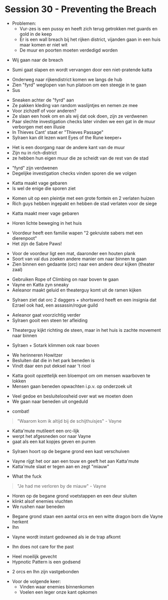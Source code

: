 # Session 30 - Preventing the Breach

- Problemen:
    - Vur-zes is een pussy en heeft zich terug getrokken met guards en gold in de keep
    - Er is een wall breach bij het rijken district, vijanden gaan in een huis maar komen er niet wit
    - De muur en poorten moeten verdedigd worden

+ Wij gaan naar de breach

- Sumi gaat slapen en wordt vervangen door een niet-pratende katta

+ Onderweg naar rijkendistrict komen we langs de hub
+ Zien "fyrd" weglopen van hun platoon om een steegje in te gaan
+ Sus

- Sneaken achter de "fyrd" aan
- Ze pakken kleding van random waslijntjes en nemen ze mee
- Voor zichzelf of voor anderen?
- Ze slaan een hoek om en als wij dat ook doen, zijn ze verdwenen
- Paar slechte investigation checks later vinden we een gat in de muur verborgen met een illusie
- In Thieves Cant' staat er "Thieves Passage"
- Sylraen kan dit lezen want Eyes of the Rune keeper+

+ Het is een doorgang naar de andere kant van de muur
+ Zijn nu in rich-district
+ ze hebben hun eigen muur die ze scheidt van de rest van de stad

- "fyrd" zijn verdwenen
- Degelijke investigation checks vinden sporen die we volgen

+ Katta maakt vage gebaren
+ Is wel de enige die sporen ziet

- Komen uit op een pleintje met een grote fontein en 2 verlaten huizen
- Rich guys hebben ingepakt en hebben de stad verlaten voor de siege

+ Katta maakt meer vage gebaren

- Horen lichte beweging in het huis

+ Voordeur heeft een familie wapen "2 gekruiste sabers met een dierenpoot"
+ Het zijn de Sabre Paws!

- Voor de voordeur ligt een mat, daaronder een houten plank
- Soort van val dus zoeken andere manier om naar binnen te gaan
- Zien binnen een gedaante (orc) naar een andere deur kijken (theater zaal)

+ Gebruiken Rope of Climbing on naar boven te gaan
+ Vayne en Katta zyn sneaky
+ Aeleanor maakt geluid en theaterguy komt uit de ramen kijken

- Sylraen ziet dat orc 2 daggers + shortsword heeft en een insignia dat Ezrael ook had, een assassin/rogue guild

+ Aeleanor gaat voorzichtig verder
+ Sylraen gooit een steen ter afleiding

- Theaterguy kijkt richting de steen, maar in het huis is zachte movement naar binnen

+ Sylraen + Sotark klimmen ook naar boven

- We herinneren Howitzer
- Besluiten dat die in het park beneden is
- Vindt daar een put deksel naar 't riool

+ Katta gooit opzettelijk een bloempot om om mensen waarboven te lokken
+ Mensen gaan beneden opwachten i.p.v. op onderzoek uit

- Veel gedoe en besluiteloosheid over wat we moeten doen
- We gaan naar beneden uit ongeduld

+ combat!

> "Waarom kom ik altijd bij de schijthuisjes" - Vayne

- Katta'mute mutileert een orc-lijk
- werpt het afgesneden oor naar Vayne
- gaat als een kat kopjes geven en purren

+ Sylraen hoort op de begane grond een kast verschuiven

- Vayne rijgt het oor aan een touw en geeft het aan Katta'mute
- Katta'mute slaat er tegen aan en zegt "miauw"

+ What the fuck

> "Je had me verloren by de miauw" - Vayne

- Horen op de begane grond voetstappen en een deur sluiten
- klinkt alsof enemies vluchten
- We rushen naar beneden

+ Begane grond staan een aantal orcs en een witte dragon born die Vayne herkent
+ Ihn

- Vayne wordt instant gedowned als ie de trap afkomt

+ Ihn does not care for the past

- Heel moeilijk gevecht
- Hypnotic Pattern is een godsend

+ 2 orcs en Ihn zijn vastgebonden

- Voor de volgende keer:
    - Vinden waar enemies binnenkomen
    - Voelen een leger onze kant opkomen
